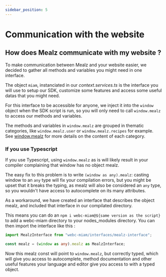 ```yaml
---
sidebar_position: 5
---
```


# Communication with the website

## How does Mealz communicate with my website ?

To make communication between Mealz and your website easier, we decided to gather all methods and variables you might need in one interface.

The object `miam`, instanciated in our _context.services.ts_ is the interface you will use to setup our SDK, customize some features and access some useful datas that you might need.

For this interface to be accessible for anyone, we inject it into the `window` object when the SDK script is run, so you will only need to call `window.mealz` to access our methods and variables.

The methods and variables in `window.mealz` are grouped in thematic categories, like `window.mealz.user` or `window.mealz.recipes` for example. See [window.mealz](./customization/window-mealz) for more details on the content of each category.

### If you use Typescript

If you use Typescript, using `window.mealz` as is will likely result in your compiler complaining that window has no object mealz.

The easy fix to this problem is to write `(window as any).mealz`: casting window to an `any` type will fix your compilation errors, but you might be upset that it breaks the typing, as mealz will also be considered an `any` type, so you wouldn't have access to autocomplete on its many attributes.

As a workaround, we have created an interface that describes the object mealz, and included that interface in our compilated directory.

This means you can do an `npm i webc-miam@${same version as the script}` to add a webc-miam directory to your nodes_modules directory. You can then import the interface like this :

```typescript
import MealzInterface from "webc-miam/interfaces/mealz-interface";

const mealz = (window as any).mealz as MealzInterface;
```

Now this mealz const will point to `window.mealz`, but correctly typed, which will give you access to autocomplete, method documentation and other useful features your language and editor give you access to with a typed object.
